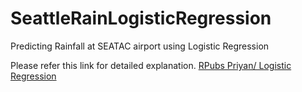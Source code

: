 # SeattleRainLogisticRegression
Predicting Rainfall at SEATAC airport using Logistic Regression


Please refer this link for detailed explanation.
[RPubs Priyan/ Logistic Regression](https://rpubs.com/Priyan/logitrain)
